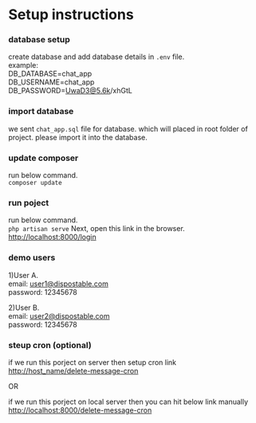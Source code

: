 # Setup instructions

### database setup 
create database and add database details in `.env` file.<br />
example:<br />
DB_DATABASE=chat_app<br />
DB_USERNAME=chat_app<br />
DB_PASSWORD=UwaD3@5.6k/xhGtL<br />

### import database
we sent `chat_app.sql` file for database. which will placed in root folder of project. please import it into the database.<br />

### update composer
run below command.<br />
`composer update`

### run poject
run below command.<br />
`php artisan serve`
Next, open this link in the browser. <br />
[http://localhost:8000/login](http://localhost:8000/login)

### demo users
1)User A.<br />
email: user1@dispostable.com<br />
password: 12345678<br />

2)User B.<br />
email: user2@dispostable.com<br />
password: 12345678<br />

### steup cron (optional)
if we run this porject on server then setup cron link <br />
[http://host_name/delete-message-cron](http://host_name/delete-message-cron)  <br />

OR <br />

if we run this porject on local server then you can hit below link manually <br />
[http://localhost:8000/delete-message-cron](http://localhost:8000/delete-message-cron)  <br />

